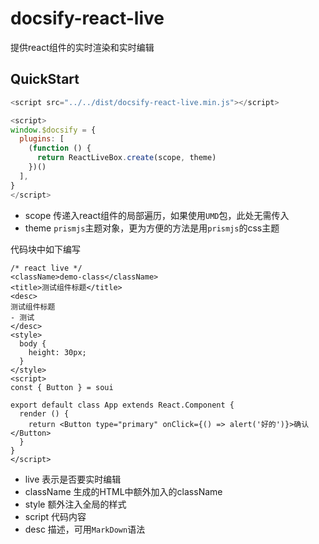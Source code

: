 # docsify-react-live

提供react组件的实时渲染和实时编辑

## QuickStart

```js
<script src="../../dist/docsify-react-live.min.js"></script>

<script>
window.$docsify = {
  plugins: [
    (function () {
      return ReactLiveBox.create(scope, theme)
    })()
  ],
}
</script>
```
- scope 传递入react组件的局部遍历，如果使用`UMD`包，此处无需传入
- theme `prismjs`主题对象，更为方便的方法是用`prismjs`的css主题

代码块中如下编写

```
/* react live */
<className>demo-class</className>
<title>测试组件标题</title>
<desc>
测试组件标题
- 测试
</desc>
<style>
  body {
    height: 30px;
  }
</style>
<script>
const { Button } = soui

export default class App extends React.Component {
  render () {
    return <Button type="primary" onClick={() => alert('好的')}>确认</Button>
  }
}
</script>
```

- live 表示是否要实时编辑
- className 生成的HTML中额外加入的className
- style 额外注入全局的样式
- script 代码内容
- desc 描述，可用`MarkDown`语法
